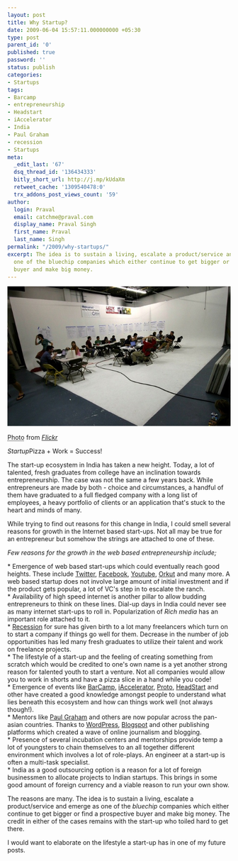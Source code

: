 ```yaml
---
layout: post
title: Why Startup?
date: 2009-06-04 15:57:11.000000000 +05:30
type: post
parent_id: '0'
published: true
password: ''
status: publish
categories:
- Startups
tags:
- Barcamp
- entrepreneurship
- Headstart
- iAccelerator
- India
- Paul Graham
- recession
- Startups
meta:
  _edit_last: '67'
  dsq_thread_id: '136434333'
  bitly_short_url: http://j.mp/kUdaXm
  retweet_cache: '1309540478:0'
  trx_addons_post_views_count: '59'
author:
  login: Praval
  email: catchme@praval.com
  display_name: Praval Singh
  first_name: Praval
  last_name: Singh
permalink: "/2009/why-startups/"
excerpt: The idea is to sustain a living, escalate a product/service and emerge as
  one of the bluechip companies which either continue to get bigger or find a prospective
  buyer and make big money.
---
```

<div class="figure"><img src="/static/2009/06/startup-meeting.jpg" alt="Startup: Pizza + Work = Success!" />
<p class="credit"><abbr class="type" title="Photograph">Photo</abbr> from <cite><a href="http://www.flickr.com/">Flickr</a></cite></p>
<p class="caption"><em class="title">Startup</em>Pizza + Work = Success!</p>
</div>

<p>The start-up ecosystem in India has taken a new height. Today, a lot of talented, fresh graduates from college have an inclination towards entrepreneurship. The case was not the same a few years back. While entrepreneurs are made by both - choice and circumstances, a handful of them have graduated to a full fledged company with a long list of employees, a heavy portfolio of clients or an application that's stuck to the heart and minds of many.</p>
<p>While trying to find out reasons for this change in India, I could smell several reasons for growth in the Internet based start-ups. Not all may be true for an entrepreneur but somehow the strings are attached to one of these.</p>
<p><em>Few reasons for the growth in the web based entrepreneurship include;</em> </p>
<p>* Emergence of web based start-ups which could eventually reach good heights. These include <a href="http://twitter.com">Twitter</a>, <a href="http://facebook.com">Facebook</a>, <a href="http://youtube.com">Youtube</a>, <a href="http://orkut.com">Orkut</a> and many more. A web based startup does not involve large amount of initial investment and if the product gets popular, a lot of VC's step in to escalate the ranch.<br />
* Availability of high speed internet is another pillar to allow budding entrepreneurs to think on these lines. Dial-up days in India could never see as many internet start-ups to roll in. Popularization of <em>Rich media</em> has an important role attached to it.<br />
* <a href="http://brajeshwar.wpengine.com/2009/recession-and-foss/">Recession</a> for sure has given birth to a lot many freelancers which turn on to start a company if things go well for them. Decrease in the number of job opportunities has led many fresh graduates to utilize their talent and work on freelance projects.<br />
* The lifestyle of a start-up and the feeling of creating something from scratch which would be credited to one's own name is a yet another strong reason for talented youth to start a venture. Not all companies would allow you to work in shorts and have a pizza slice in a hand while you code!<br />
* Emergence of events like <a href="http://www.barcamp.org">BarCamp</a>, <a href="http://iaccelerator.org/">iAccelerator</a>, <a href="http://www.proto.in">Proto</a>, <a href="http://headstart.in/">HeadStart</a> and other have created a good knowledge amongst people to understand what lies beneath this ecosystem and how can things work well (not always though!).<br />
* Mentors like <a href="http://ycombinator.com/">Paul Graham</a> and others are now popular across the pan-asian countries. Thanks to <a href="http://www.wordpress.com">WordPress</a>, <a href="http://blogger.com">Blogspot</a> and other publishing platforms which created a wave of online journalism and blogging.<br />
* Presence of several incubation centers and mentorships provide temp a lot of youngsters to chain themselves to an all together different environment which involves a lot of role-plays. An engineer at a start-up is often a multi-task specialist.<br />
* India as a good outsourcing option is a reason for a lot of foreign businessmen to allocate projects to Indian startups. This brings in some good amount of foreign currency and a viable reason to run your own show.</p>
<p>The reasons are many. The idea is to sustain a living, escalate a product/service and emerge as one of the <em>bluechip</em> companies which either continue to get bigger or find a prospective buyer and make big money. The credit in either of the cases remains with the start-up who toiled hard to get there. </p>
<p>I would want to elaborate on the lifestyle a start-up has in one of my future posts.</p>
